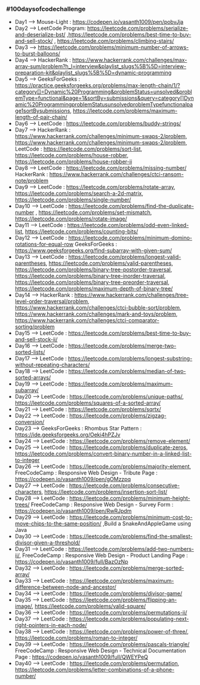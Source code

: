 ### #100daysofcodechallenge ###


* Day1 --> Mouse-Light : https://codepen.io/vasanth1009/pen/pobvJja 
* Day2 --> LeetCode Program: https://leetcode.com/problems/serialize-and-deserialize-bst/ ,https://leetcode.com/problems/best-time-to-buy-and-sell-stock/ , https://leetcode.com/problems/climbing-stairs/
* Day3 --> https://leetcode.com/problems/minimum-number-of-arrows-to-burst-balloons/
* Day4 --> HackerRank : https://www.hackerrank.com/challenges/max-array-sum/problem?h_l=interview&playlist_slugs%5B%5D=interview-preparation-kit&playlist_slugs%5B%5D=dynamic-programming
* Day5 --> GeeksForGeeks : https://practice.geeksforgeeks.org/problems/max-length-chain/1/?category[]=Dynamic%20Programming&problemStatus=unsolved&problemType=functional&page=1&sortBy=submissions&query=category[]Dynamic%20ProgrammingproblemStatusunsolvedproblemTypefunctionalpage1sortBysubmissions, https://leetcode.com/problems/maximum-length-of-pair-chain/
* Day6 --> LeetCode : https://leetcode.com/problems/buddy-strings/
* Day7 --> HackerRank : https://www.hackerrank.com/challenges/minimum-swaps-2/problem, https://www.hackerrank.com/challenges/minimum-swaps-2/problem,
           LeetCode : https://leetcode.com/problems/sort-list, https://leetcode.com/problems/house-robber, https://leetcode.com/problems/house-robber-ii
* Day8 --> LeetCode : https://leetcode.com/problems/missing-number/
           HackerRank : https://www.hackerrank.com/challenges/ctci-ransom-note/problem
* Day9 --> LeetCode : https://leetcode.com/problems/rotate-array, https://leetcode.com/problems/search-a-2d-matrix, https://leetcode.com/problems/single-number/
* Day10 --> LeetCode : https://leetcode.com/problems/find-the-duplicate-number , https://leetcode.com/problems/set-mismatch, https://leetcode.com/problems/rotate-image/
* Day11 --> LeetCode : https://leetcode.com/problems/odd-even-linked-list, https://leetcode.com/problems/counting-bits/
* Day12 --> LeetCode : https://leetcode.com/problems/minimum-domino-rotations-for-equal-row
            GeeksForGeeks : https://www.geeksforgeeks.org/find-subarray-with-given-sum/
* Day13 --> LeetCode : https://leetcode.com/problems/longest-valid-parentheses, https://leetcode.com/problems/valid-parentheses, https://leetcode.com/problems/binary-tree-postorder-traversal, https://leetcode.com/problems/binary-tree-inorder-traversal, https://leetcode.com/problems/binary-tree-preorder-traversal,                                  https://leetcode.com/problems/maximum-depth-of-binary-tree/
* Day14 --> HackerRank : https://www.hackerrank.com/challenges/tree-level-order-traversal/problem, https://www.hackerrank.com/challenges/ctci-bubble-sort/problem,            https://www.hackerrank.com/challenges/mark-and-toys/problem, https://www.hackerrank.com/challenges/ctci-comparator-sorting/problem
* Day15 --> LeetCode : https://leetcode.com/problems/best-time-to-buy-and-sell-stock-ii/
* Day16 --> LeetCode : https://leetcode.com/problems/merge-two-sorted-lists/ 
* Day17 --> LeetCode : https://leetcode.com/problems/longest-substring-without-repeating-characters/
* Day18 --> LeetCode : https://leetcode.com/problems/median-of-two-sorted-arrays/
* Day19 --> LeetCode : https://leetcode.com/problems/maximum-subarray/
* Day20 --> LeetCode : https://leetcode.com/problems/unique-paths/, https://leetcode.com/problems/squares-of-a-sorted-array/
* Day21 --> LeetCode : https://leetcode.com/problems/sqrtx/
* Day22 --> LeetCode : https://leetcode.com/problems/zigzag-conversion/
* Day23 --> GeeksForGeeks : Rhombus Star Pattern : https://ide.geeksforgeeks.org/Oeki4hPZJv
* Day24 --> LeetCode : https://leetcode.com/problems/remove-element/
* Day25 --> LeetCode : https://leetcode.com/problems/duplicate-zeros, https://leetcode.com/problems/convert-binary-number-in-a-linked-list-to-integer
* Day26 --> LeetCode : https://leetcode.com/problems/majority-element,
            FreeCodeCamp : Responsive Web Design - Tribute Page : https://codepen.io/vasanth1009/pen/gOMzzpq
* Day27 --> LeetCode : https://leetcode.com/problems/consecutive-characters, https://leetcode.com/problems/insertion-sort-list/
* Day28 --> LeetCode : https://leetcode.com/problems/minimum-height-trees/
            FreeCodeCamp : Responsive Web Design - Survey Form : https://codepen.io/vasanth1009/pen/RwRJpdm
* Day29 --> LeetCode : https://leetcode.com/problems/minimum-cost-to-move-chips-to-the-same-position/ ,Build a SnakeAndAppleGame using Java
* Day30 --> LeetCode : https://leetcode.com/problems/find-the-smallest-divisor-given-a-threshold/
* Day31 --> LeetCode : https://leetcode.com/problems/add-two-numbers-ii/,  FreeCodeCamp : Responsive Web Design - Product Landing Page :                             https://codepen.io/vasanth1009/full/BazOzNp
* Day32 --> LeetCode : https://leetcode.com/problems/merge-sorted-array/
* Day33 --> LeetCode : https://leetcode.com/problems/maximum-difference-between-node-and-ancestor/                                  
* Day34 --> LeetCode : https://leetcode.com/problems/divisor-game/
* Day35 --> LeetCode : https://leetcode.com/problems/flipping-an-image/, https://leetcode.com/problems/valid-square/
* Day36 --> LeetCode : https://leetcode.com/problems/permutations-ii/
* Day37 --> LeetCode : https://leetcode.com/problems/populating-next-right-pointers-in-each-node/
* Day38 --> LeetCode : https://leetcode.com/problems/power-of-three/, https://leetcode.com/problems/roman-to-integer/
* Day39 --> LeetCode : https://leetcode.com/problems/pascals-triangle/ FreeCodeCamp : Responsive Web Design - Technical Documentation Page :     https://codepen.io/vasanth1009/full/QWEYPeQ
* Day40 --> LeetCode : https://leetcode.com/problems/permutation, https://leetcode.com/problems/letter-combinations-of-a-phone-number/
